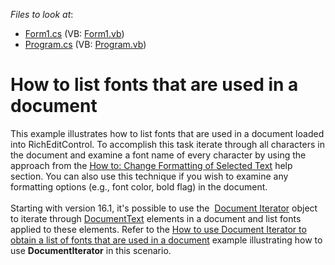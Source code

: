 <!-- default file list -->
*Files to look at*:

* [Form1.cs](./CS/Form1.cs) (VB: [Form1.vb](./VB/Form1.vb))
* [Program.cs](./CS/Program.cs) (VB: [Program.vb](./VB/Program.vb))
<!-- default file list end -->
# How to list fonts that are used in a document


<p>This example illustrates how to list fonts that are used in a document loaded into RichEditControl. To accomplish this task iterate through all characters in the document and examine a font name of every character by using the approach from the <a href="http://documentation.devexpress.com/#WindowsForms/CustomDocument5890"><u>How to: Change Formatting of Selected Text</u></a> help section. You can also use this technique if you wish to examine any formatting options (e.g., font color, bold flag) in the document.<br><br>Starting with version 16.1, it's possible to use the  <a href="http://help.devexpress.com/#CoreLibraries/clsDevExpressXtraRichEditAPINativeDocumentIteratortopic">Document Iterator</a> object to iterate through <a href="http://help.devexpress.com/#CoreLibraries/clsDevExpressXtraRichEditAPINativeDocumentTexttopic">DocumentText</a> elements in a document and list fonts applied to these elements. Refer to the <a href="https://www.devexpress.com/Support/Center/p/T438475">How to use Document Iterator to obtain a list of fonts that are used in a document</a> example illustrating how to use <strong>DocumentIterator</strong> in this scenario.</p>

<br/>


